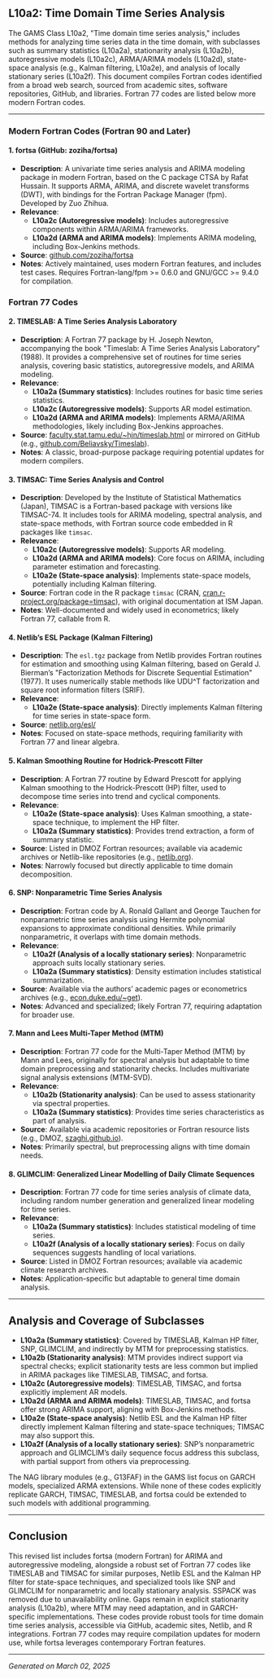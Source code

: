## L10a2: Time Domain Time Series Analysis

The GAMS Class L10a2, "Time domain time series analysis," includes methods for analyzing time series data in the time domain, with subclasses such as summary statistics (L10a2a), stationarity analysis (L10a2b), autoregressive models (L10a2c), ARMA/ARIMA models (L10a2d), state-space analysis (e.g., Kalman filtering, L10a2e), and analysis of locally stationary series (L10a2f). This document compiles Fortran codes identified from a broad web search, sourced from academic sites, software repositories, GitHub, and libraries. Fortran 77 codes are listed below more modern Fortran codes.

---

### Modern Fortran Codes (Fortran 90 and Later)

#### 1. fortsa (GitHub: zoziha/fortsa)
- **Description**: A univariate time series analysis and ARIMA modeling package in modern Fortran, based on the C package CTSA by Rafat Hussain. It supports ARMA, ARIMA, and discrete wavelet transforms (DWT), with bindings for the Fortran Package Manager (fpm). Developed by Zuo Zhihua.
- **Relevance**:  
  - **L10a2c (Autoregressive models)**: Includes autoregressive components within ARMA/ARIMA frameworks.  
  - **L10a2d (ARMA and ARIMA models)**: Implements ARIMA modeling, including Box-Jenkins methods.  
- **Source**: [github.com/zoziha/fortsa](https://github.com/zoziha/fortsa)  
- **Notes**: Actively maintained, uses modern Fortran features, and includes test cases. Requires Fortran-lang/fpm >= 0.6.0 and GNU/GCC >= 9.4.0 for compilation.

### Fortran 77 Codes

#### 2. TIMESLAB: A Time Series Analysis Laboratory
- **Description**: A Fortran 77 package by H. Joseph Newton, accompanying the book "Timeslab: A Time Series Analysis Laboratory" (1988). It provides a comprehensive set of routines for time series analysis, covering basic statistics, autoregressive models, and ARIMA modeling.
- **Relevance**:  
  - **L10a2a (Summary statistics)**: Includes routines for basic time series statistics.  
  - **L10a2c (Autoregressive models)**: Supports AR model estimation.  
  - **L10a2d (ARMA and ARIMA models)**: Implements ARMA/ARIMA methodologies, likely including Box-Jenkins approaches.  
- **Source**: [faculty.stat.tamu.edu/~hjn/timeslab.html](http://faculty.stat.tamu.edu/~hjn/timeslab.html) or mirrored on GitHub (e.g., [github.com/Beliavsky/Timeslab](https://github.com/Beliavsky/Timeslab)).  
- **Notes**: A classic, broad-purpose package requiring potential updates for modern compilers.

#### 3. TIMSAC: Time Series Analysis and Control
- **Description**: Developed by the Institute of Statistical Mathematics (Japan), TIMSAC is a Fortran-based package with versions like TIMSAC-74. It includes tools for ARIMA modeling, spectral analysis, and state-space methods, with Fortran source code embedded in R packages like `timsac`.
- **Relevance**:  
  - **L10a2c (Autoregressive models)**: Supports AR modeling.  
  - **L10a2d (ARMA and ARIMA models)**: Core focus on ARIMA, including parameter estimation and forecasting.  
  - **L10a2e (State-space analysis)**: Implements state-space models, potentially including Kalman filtering.  
- **Source**: Fortran code in the R package `timsac` (CRAN, [cran.r-project.org/package=timsac](https://cran.r-project.org/package=timsac)), with original documentation at ISM Japan.  
- **Notes**: Well-documented and widely used in econometrics; likely Fortran 77, callable from R.

#### 4. Netlib’s ESL Package (Kalman Filtering)
- **Description**: The `esl.tgz` package from Netlib provides Fortran routines for estimation and smoothing using Kalman filtering, based on Gerald J. Bierman’s "Factorization Methods for Discrete Sequential Estimation" (1977). It uses numerically stable methods like UDU^T factorization and square root information filters (SRIF).
- **Relevance**:  
  - **L10a2e (State-space analysis)**: Directly implements Kalman filtering for time series in state-space form.  
- **Source**: [netlib.org/esl/](http://netlib.org/esl/)  
- **Notes**: Focused on state-space methods, requiring familiarity with Fortran 77 and linear algebra.

#### 5. Kalman Smoothing Routine for Hodrick-Prescott Filter
- **Description**: A Fortran 77 routine by Edward Prescott for applying Kalman smoothing to the Hodrick-Prescott (HP) filter, used to decompose time series into trend and cyclical components.
- **Relevance**:  
  - **L10a2e (State-space analysis)**: Uses Kalman smoothing, a state-space technique, to implement the HP filter.  
  - **L10a2a (Summary statistics)**: Provides trend extraction, a form of summary statistic.  
- **Source**: Listed in DMOZ Fortran resources; available via academic archives or Netlib-like repositories (e.g., [netlib.org](http://netlib.org)).  
- **Notes**: Narrowly focused but directly applicable to time domain decomposition.

#### 6. SNP: Nonparametric Time Series Analysis
- **Description**: Fortran code by A. Ronald Gallant and George Tauchen for nonparametric time series analysis using Hermite polynomial expansions to approximate conditional densities. While primarily nonparametric, it overlaps with time domain methods.
- **Relevance**:  
  - **L10a2f (Analysis of a locally stationary series)**: Nonparametric approach suits locally stationary series.  
  - **L10a2a (Summary statistics)**: Density estimation includes statistical summarization.  
- **Source**: Available via the authors’ academic pages or econometrics archives (e.g., [econ.duke.edu/~get](https://econ.duke.edu/~get)).  
- **Notes**: Advanced and specialized; likely Fortran 77, requiring adaptation for broader use.

#### 7. Mann and Lees Multi-Taper Method (MTM)
- **Description**: Fortran 77 code for the Multi-Taper Method (MTM) by Mann and Lees, originally for spectral analysis but adaptable to time domain preprocessing and stationarity checks. Includes multivariate signal analysis extensions (MTM-SVD).
- **Relevance**:  
  - **L10a2b (Stationarity analysis)**: Can be used to assess stationarity via spectral properties.  
  - **L10a2a (Summary statistics)**: Provides time series characteristics as part of analysis.  
- **Source**: Available via academic repositories or Fortran resource lists (e.g., DMOZ, [szaghi.github.io](https://szaghi.github.io)).  
- **Notes**: Primarily spectral, but preprocessing aligns with time domain needs.

#### 8. GLIMCLIM: Generalized Linear Modelling of Daily Climate Sequences
- **Description**: Fortran 77 code for time series analysis of climate data, including random number generation and generalized linear modeling for time series.
- **Relevance**:  
  - **L10a2a (Summary statistics)**: Includes statistical modeling of time series.  
  - **L10a2f (Analysis of a locally stationary series)**: Focus on daily sequences suggests handling of local variations.  
- **Source**: Listed in DMOZ Fortran resources; available via academic climate research archives.  
- **Notes**: Application-specific but adaptable to general time domain analysis.

---

## Analysis and Coverage of Subclasses
- **L10a2a (Summary statistics)**: Covered by TIMESLAB, Kalman HP filter, SNP, GLIMCLIM, and indirectly by MTM for preprocessing statistics.  
- **L10a2b (Stationarity analysis)**: MTM provides indirect support via spectral checks; explicit stationarity tests are less common but implied in ARIMA packages like TIMESLAB, TIMSAC, and fortsa.  
- **L10a2c (Autoregressive models)**: TIMESLAB, TIMSAC, and fortsa explicitly implement AR models.  
- **L10a2d (ARMA and ARIMA models)**: TIMESLAB, TIMSAC, and fortsa offer strong ARIMA support, aligning with Box-Jenkins methods.  
- **L10a2e (State-space analysis)**: Netlib ESL and the Kalman HP filter directly implement Kalman filtering and state-space techniques; TIMSAC may also support this.  
- **L10a2f (Analysis of a locally stationary series)**: SNP’s nonparametric approach and GLIMCLIM’s daily sequence focus address this subclass, with partial support from others via preprocessing.  

The NAG library modules (e.g., G13FAF) in the GAMS list focus on GARCH models, specialized ARMA extensions. While none of these codes explicitly replicate GARCH, TIMSAC, TIMESLAB, and fortsa could be extended to such models with additional programming.

---

## Conclusion
This revised list includes fortsa (modern Fortran) for ARIMA and autoregressive modeling, alongside a robust set of Fortran 77 codes like TIMESLAB and TIMSAC for similar purposes, Netlib ESL and the Kalman HP filter for state-space techniques, and specialized tools like SNP and GLIMCLIM for nonparametric and locally stationary analysis. SSPACK was removed due to unavailability online. Gaps remain in explicit stationarity analysis (L10a2b), where MTM may need adaptation, and in GARCH-specific implementations. These codes provide robust tools for time domain time series analysis, accessible via GitHub, academic sites, Netlib, and R integrations. Fortran 77 codes may require compilation updates for modern use, while fortsa leverages contemporary Fortran features.

---
*Generated on March 02, 2025*
